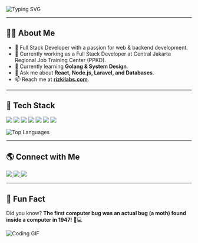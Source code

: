 ![Typing SVG](https://readme-typing-svg.herokuapp.com?font=Fira+Code&size=22&pause=1000&color=00FF00&center=true&vCenter=true&width=500&lines=Hi%2C+there+Thanks+for+coming!+%F0%9F%91%8B;Thanks+for+coming!+%F0%9F%9A%80;+%E2%9C%A8)

---

## 👨‍💻 About Me  
- 🚀 Full Stack Developer with a passion for web & backend development.  
- 💼 Currently working as a Full Stack Developer at Central Jakarta Regional Job Training Center (PPKD).
- 🌱 Currently learning **Golang & System Design**.
- 💬 Ask me about **React, Node.js, Laravel, and Databases**.  
- 📫 Reach me at **[rizkilabs.com](mailto:rizki@example.com)**.  

---

## 🚀 Tech Stack  
<p align="left">
  <img src="https://img.shields.io/badge/-React-61DAFB?style=flat-square&logo=react" />
  <img src="https://img.shields.io/badge/-Node.js-339933?style=flat-square&logo=node.js&logoColor=white" />
  <img src="https://img.shields.io/badge/-Laravel-FF2D20?style=flat-square&logo=laravel&logoColor=white" />
  <img src="https://img.shields.io/badge/-Golang-00ADD8?style=flat-square&logo=go&logoColor=white" />
  <img src="https://img.shields.io/badge/-MySQL-4479A1?style=flat-square&logo=mysql&logoColor=white" />
  <img src="https://img.shields.io/badge/-PostgreSQL-336791?style=flat-square&logo=postgresql&logoColor=white" />
  <img src="https://img.shields.io/badge/-MongoDB-47A248?style=flat-square&logo=mongodb&logoColor=white" />
</p>

<p align="left">
  <img src="https://github-readme-stats.vercel.app/api/top-langs/?username=rizkilabs&layout=compact&theme=tokyonight" alt="Top Languages" />
</p>

---
 
## 🌎 Connect with Me  
<p align="left">
  <a href="https://linkedin.com/in/rizkilabs">
    <img src="https://img.shields.io/badge/-LinkedIn-blue?style=flat-square&logo=linkedin&logoColor=white" />
  </a>
  <a href="https://rizkilabs.com">
    <img src="https://img.shields.io/badge/-Website-black?style=flat-square&logo=googlechrome&logoColor=white" />
  </a>
  <a href="mailto:rizkilabs.dev@gmail.com">
    <img src="https://img.shields.io/badge/-Email-c14438?style=flat-square&logo=gmail&logoColor=white" />
  </a>
</p>


---

## 🎉 Fun Fact  
Did you know? **The first computer bug was an actual bug (a moth) found inside a computer in 1947!** 🦋💻  

![Coding GIF](https://media.giphy.com/media/qgQUggAC3Pfv687qPC/giphy.gif)  
